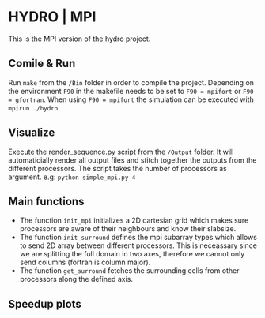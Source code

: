 # HYDRO | MPI #

This is the MPI version of the hydro project. 

## Comile & Run

Run ``make`` from the ``/Bin`` folder in order to compile the project. Depending on the environment ``F90`` in the makefile needs to be set to ``F90 = mpifort`` or ``F90 = gfortran``. When using ``F90 = mpifort`` the simulation can be executed with ``mpirun ./hydro``.

## Visualize 

Execute the render_sequence.py script from the ``/Output`` folder. It will automaticially render all output files and stitch together the outputs from the different processors. The script takes the number of processors as argument. e.g: ``python simple_mpi.py 4``

## Main functions

- The function ``init_mpi`` initializes a 2D cartesian grid which makes sure processors are aware of their neighbours and know their slabsize.
- The function ``init_surround`` defines the mpi subarray types which allows to send 2D array between different processors. This is neceassary since we are splitting the full domain in two axes, therefore we cannot only send columns (fortran is column major).
- The function ``get_surround`` fetches the surrounding cells from other processors along the defined axis. 

## Speedup plots